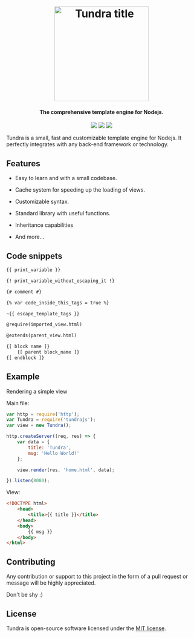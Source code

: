 <h1 align="center">
  <img src="http://usbac.com.ve/wp-content/uploads/2019/12/Tundra title.svg" alt="Tundra title" height="250">
</h1>

<h4 align="center">The comprehensive template engine for Nodejs.</h4>

<p align="center">
<img src="https://img.shields.io/badge/stability-experimental-green.svg"> <img src="https://img.shields.io/badge/version-0.2.0-blue.svg"> <img src="https://img.shields.io/badge/license-MIT-orange.svg">
</p>

Tundra is a small, fast and customizable template engine for Nodejs. It perfectly integrates with any back-end framework or technology.

## Features

* Easy to learn and with a small codebase.

* Cache system for speeding up the loading of views.

* Customizable syntax.

* Standard library with useful functions.

* Inheritance capabilities

* And more...

## Code snippets

```html
{{ print_variable }}

{! print_variable_without_escaping_it !}

{# comment #}

{% var code_inside_this_tags = true %}

~{{ escape_template_tags }}

@require(imported_view.html)

@extends(parent_view.html)

{[ block name ]}
    {[ parent block_name ]}
{[ endblock ]}
```

## Example

Rendering a simple view

Main file:

```js
var http = require('http');
var Tundra = require('tundrajs');
var view = new Tundra();

http.createServer((req, res) => {
    var data = {
        title: 'Tundra',
        msg: 'Hello World!'
    };

    view.render(res, 'home.html', data);

}).listen(8080);
```

View:

```html
<!DOCTYPE html>
    <head>
        <title>{{ title }}</title>
    </head>
    <body>
        {{ msg }}
    </body>
</html>
```

## Contributing

Any contribution or support to this project in the form of a pull request or message will be highly appreciated.

Don't be shy :)

## License

Tundra is open-source software licensed under the [MIT license](https://github.com/Usbac/Tundra/blob/master/LICENSE).
